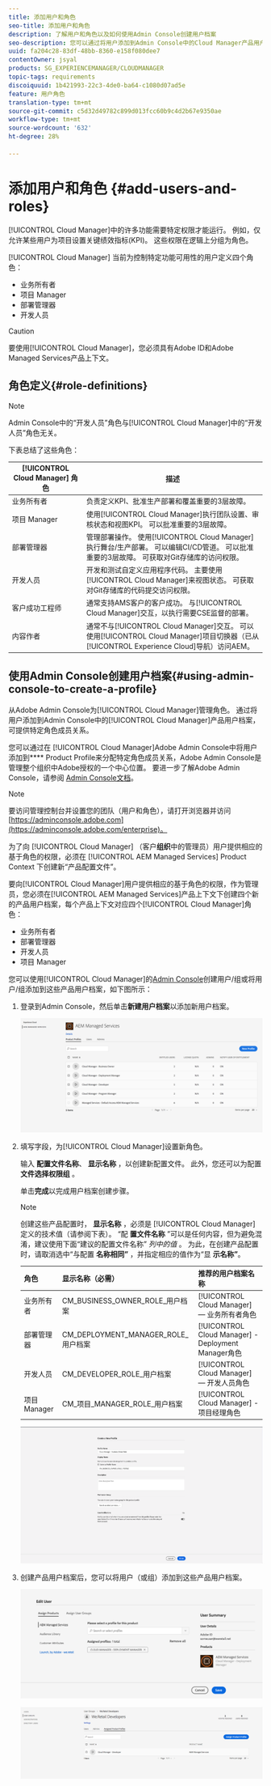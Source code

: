```yaml
---
title: 添加用户和角色
seo-title: 添加用户和角色
description: 了解用户和角色以及如何使用Admin Console创建用户档案
seo-description: 您可以通过将用户添加到Admin Console中的Cloud Manager产品用户档案来分配特定角色成员关系。 可查看本节以了解更多信息。
uuid: fa204c28-83df-48bb-8360-e158f080dee7
contentOwner: jsyal
products: SG_EXPERIENCEMANAGER/CLOUDMANAGER
topic-tags: requirements
discoiquuid: 1b421993-22c3-4de0-ba64-c1080d07ad5e
feature: 用户角色
translation-type: tm+mt
source-git-commit: c5d32d49782c899d013fcc60b9c4d2b67e9350ae
workflow-type: tm+mt
source-wordcount: '632'
ht-degree: 28%

---
```



# 添加用户和角色 {#add-users-and-roles}

[!UICONTROL Cloud Manager]中的许多功能需要特定权限才能运行。 例如，仅允许某些用户为项目设置关键绩效指标(KPI)。 这些权限在逻辑上分组为角色。

[!UICONTROL Cloud Manager] 当前为控制特定功能可用性的用户定义四个角色：

* 业务所有者
* 项目 Manager
* 部署管理器
* 开发人员

>[!CAUTION]
>
>要使用[!UICONTROL Cloud Manager]，您必须具有Adobe ID和Adobe Managed Services产品上下文。

## 角色定义{#role-definitions}

>[!NOTE]
>
>Admin Console中的“开发人员”角色与[!UICONTROL Cloud Manager]中的“开发人员”角色无关。

下表总结了这些角色：

| [!UICONTROL Cloud Manager] 角色 | 描述 |
|--- |--- |
| 业务所有者 | 负责定义KPI、批准生产部署和覆盖重要的3层故障。 |
| 项目 Manager | 使用[!UICONTROL Cloud Manager]执行团队设置、审核状态和视图KPI。 可以批准重要的3层故障。 |
| 部署管理器 | 管理部署操作。 使用[!UICONTROL Cloud Manager]执行舞台/生产部署。 可以编辑CI/CD管道。 可以批准重要的3层故障。 可获取对Git存储库的访问权限。 |
| 开发人员 | 开发和测试自定义应用程序代码。 主要使用[!UICONTROL Cloud Manager]来视图状态。 可获取对Git存储库的代码提交访问权限。 |
| 客户成功工程师 | 通常支持AMS客户的客户成功。 与[!UICONTROL Cloud Manager]交互，以执行需要CSE监督的部署。 |
| 内容作者 | 通常不与[!UICONTROL Cloud Manager]交互。 可以使用[!UICONTROL Cloud Manager]项目切换器（已从[!UICONTROL Experience Cloud]导航）访问AEM。 |

## 使用Admin Console创建用户档案{#using-admin-console-to-create-a-profile}

从Adobe Admin Console为[!UICONTROL Cloud Manager]管理角色。 通过将用户添加到Admin Console中的[!UICONTROL Cloud Manager]产品用户档案，可提供特定角色成员关系。

您可以通过在 [!UICONTROL Cloud Manager]Adobe Admin Console中将用户添加到&#x200B;**** Product Profile来分配特定角色成员关系，Adobe Admin Console是管理整个组织中Adobe授权的一个中心位置。 要进一步了解Adobe Admin Console，请参阅 [Admin Console文档](https://helpx.adobe.com/cn/enterprise/using/admin-console.html)。

>[!NOTE]
>
>要访问管理控制台并设置您的团队（用户和角色），请打开浏览器并访问[https://adminconsole.adobe.com](https://adminconsole.adobe.com/enterprise)。

为了向 [!UICONTROL Cloud Manager] （客户&#x200B;**组织**&#x200B;中的管理员）用户提供相应的基于角色的权限，必须在 [!UICONTROL AEM Managed Services] Product Context 下创建新“产品配置文件”。

要向[!UICONTROL Cloud Manager]用户提供相应的基于角色的权限，作为管理员，您必须在[!UICONTROL AEM Managed Services]产品上下文下创建四个新的产品用户档案，每个产品上下文对应四个[!UICONTROL Cloud Manager]角色：

* 业务所有者
* 部署管理器
* 开发人员
* 项目 Manager

您可以使用[!UICONTROL Cloud Manager]的[Admin Console](https://adminconsole.adobe.com/)创建用户/组或将用户/组添加到这些产品用户档案，如下图所示：

1. 登录到Admin Console，然后单击&#x200B;**新建用户档案**&#x200B;以添加新用户档案。

   ![](assets/admin_console_roles-1.png)

1. 填写字段，为[!UICONTROL Cloud Manager]设置新角色。

   输入 **配置文件名称**、 **显示名称** ，以创建新配置文件。 此外，您还可以为配置 **文件选择权限组** 。

   单击&#x200B;**完成**&#x200B;以完成用户档案创建步骤。

   >[!NOTE]
   >
   >创建这些产品配置时， **显示名称** ，必须是 [!UICONTROL Cloud Manager] 定义的技术值（请参阅下表）。 “配 **置文件名称** ”可以是任何内容，但为避免混淆，建议使用下面“建议的配置文件名称” *列中的值* 。 为此，在创建产品配置时，请取消选中“与配置 **名称相同”** ，并指定相应的值作为“显 **示名称”**。

   | **角色** | **显示名称（必需）** | **推荐的用户档案名称** |
   |---|---|---|
   | 业务所有者 | CM_BUSINESS_OWNER_ROLE_用户档案 | [!UICONTROL Cloud Manager]  — 业务所有者角色 |
   | 部署管理器 | CM_DEPLOYMENT_MANAGER_ROLE_用户档案 | [!UICONTROL Cloud Manager] - Deployment Manager角色 |
   | 开发人员 | CM_DEVELOPER_ROLE_用户档案 | [!UICONTROL Cloud Manager]  — 开发人员角色 |
   | 项目 Manager | CM_项目_MANAGER_ROLE_用户档案 | [!UICONTROL Cloud Manager] -项目经理角色 |

   ![](assets/screen_shot_2018-05-04at171819.png)

1. 创建产品用户档案后，您可以将用户（或组）添加到这些产品用户档案。

   ![](assets/image2018-4-9_15-19-26.png)

   ![](assets/image2018-4-9_15-16-47.png)

